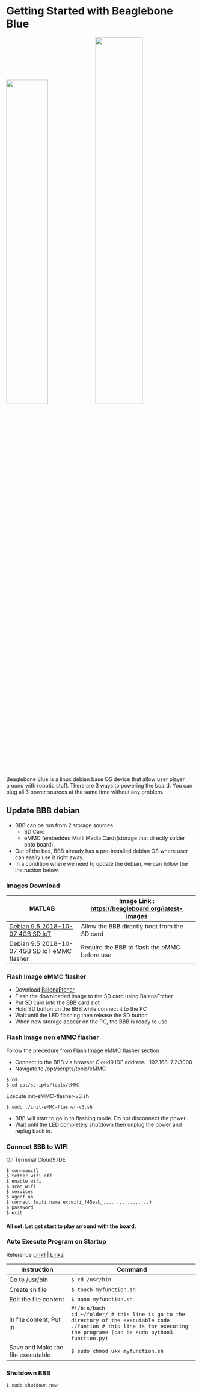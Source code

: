 # Getting Started with Beaglebone Blue
<img src="https://se.mathworks.com/hardware-support/beaglebone-blue/_jcr_content/imageParsys/image.adapt.full.high.jpg/1590140118098.jpg" width="47%" height="47%"><img src="BBBPower.png" width="50%" height="50%">

Beaglebone Blue is a linux debian base OS device that allow user player around with robotic stuff. There are 3 ways to powering the board. You can plug all 3 power sources at the same time without any problem.

## Update BBB debian
- BBB can be run from 2 storage sources
    - SD Card
    - eMMC (embedded Mutli Media Card)(storage that directly solder onto board).
- Out of the box, BBB already has a pre-installed debian OS where user can easily use it right away.
- In a condition where we need to update the debian, we can follow the instruction below.

### Images Download
| MATLAB | Image Link : https://beagleboard.org/latest-images |
| --- | --- |
| [Debian 9.5 2018-10-07 4GB SD IoT](https://debian.beagleboard.org/images/bone-debian-9.5-iot-armhf-2018-10-07-4gb.img.xz)| Allow the BBB directly boot from the SD card |
| Debian 9.5 2018-10-07 4GB SD IoT eMMC flasher | Require the BBB to flash the eMMC before use |


### Flash Image eMMC flasher
- Download [BalenaEtcher](https://www.balena.io/etcher/)
- Flash the downloaded Image to the SD card using BalenaEtcher
- Put SD card into the BBB card slot
- Hold SD button on the BBB while connect it to the PC
- Wait until the LED flashing then release the SD button
- When new storage appear on the PC, the BBB is ready to use
### Flash Image non eMMC flasher
Follow the precedure from Flash Image eMMC flasher section
- Connect to the BBB via browser Cloud9 IDE address : 192.168. 7.2:3000
- Navigate to /opt/scripts/tools/eMMC
```
$ cd
$ cd opt/scripts/tools/eMMC
```
Execute init-eMMC-flasher-v3.sh
```
$ sudo ./init-eMMC-flasher-v3.sh
```
- BBB will start to go in to flashing mode. Do not disconnect the power.
- Wait until the LED completely shutdown then unplug the power and replug back in.

### Connect BBB to WIFI
On Terminal Cloud9 IDE
```
$ connmanctl
$ tether wifi off
$ enable wifi
$ scan wifi
$ services
$ agent on
$ connect {wifi name ex:wifi_f45eab_.................}
$ password
$ exit
```
#### All set. Let get start to play arround with the board.

### Auto Execute Program on Startup
Reference [Link1](https://stackoverflow.com/questions/28854705/executing-a-script-on-startup-using-beaglebone-black) | [Link2](https://gist.github.com/tstellanova/7323116)

| Instruction | Command |
|------------ | --------|
| Go to /usr/bin | `$ cd /usr/bin `|
| Create sh file | `$ touch myfunction.sh`|
| Edit the file content | `$ nano myfunction.sh`|
| In file content, Put in | `#!/bin/bash`<br />`cd ~/folder/ # this line is go to the directory of the executable code`<br />`./funtion # this line is for executing the programe (can be sudo python3 function.py)` |
| Save and Make the file executable | `$ sudo chmod u+x myfunction.sh` |




### Shutdown BBB
```
$ sudo shutdown now
```
